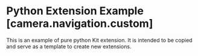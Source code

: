 # Python Extension Example [camera.navigation.custom]

This is an example of pure python Kit extension. It is intended to be copied and serve as a template to create new extensions.

